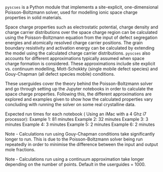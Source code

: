 `pyscses` is a Python module that implements a site-explicit, one-dimensional Poisson-Boltzmann solver, used for modelling ionic space charge properties in solid materials.

Space charge properties such as electrostatic potential, charge density and charge carrier distributions over the space charge region can be calculated using the Poisson-Boltzmann equation from the input of defect segregation energies and atomically resolved charge carrier positions. The grain boundary resistivity and activation energy can be calculated by extending the model using the calculated charge carrier distributions. `pyscses` also accounts for different approximations typically assumed when space charge formation is considered. These approximations include site explicit vs. continuum modelling, Mott-Schokkty (single mobile defect species) and Gouy-Chapman (all defect species mobile) conditions.

These userguides cover the theory behind the Poisson-Boltzmann solver and go through setting up the Jupyter notebooks in order to calculate the space charge properties. Following this, the different approximations are explored and examples given to show how the calculated properties vary concluding with running the solver on some real crystalline data. 

Expected run times for each notebook ( Using an iMac with a 4 Ghz i7 processor):
Example 1: 81 minutes
Example 2: 32 minutes
Example 3: 3 minutes
Example 4: 3 minutes
Example 5: 2 minutes
Example 6: 2 minutes

Note - Calculations run using Gouy-Chapman conditions take significantly longer to run. This is due to the Poisson-Boltzmann solver being run repeatedly in order to minimise the difference between the input and output mole fractions.

Note - Calculations run using a continuum approximation take longer depending on the number of points. Default in the userguides = 1000.
